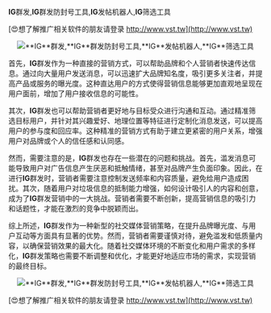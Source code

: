 **IG**群发,**IG**群发防封号工具,**IG**发帖机器人,**IG**筛选工具

[😍想了解推广相关软件的朋友请登录 http://www.vst.tw](http://www.vst.tw)

 <center><img src="https://vst.tw/MP4/tuiguang/png/7.png" alt="**IG**群发,**IG**群发防封号工具,**IG**发帖机器人,**IG**筛选工具"></center>

首先，**IG**群发作为一种直接的营销方式，可以帮助品牌和个人营销者快速传达信息。通过向大量用户发送消息，可以迅速扩大品牌知名度，吸引更多关注者，并提高产品或服务的曝光度。这种直达用户的方式使得营销信息能够更加直观地呈现在用户面前，增加了用户接收信息的可能性。

其次，**IG**群发也可以帮助营销者更好地与目标受众进行沟通和互动。通过精准筛选目标用户，并针对其兴趣爱好、地理位置等特征进行定制化消息发送，可以提高用户的参与度和回应率。这种精准的营销方式有助于建立更紧密的用户关系，增强用户对品牌或个人的信任感和认同感。

然而，需要注意的是，**IG**群发也存在一些潜在的问题和挑战。首先，滥发消息可能导致用户对广告信息产生厌恶和抵触情绪，甚至对品牌产生负面印象。因此，在进行**IG**群发时，营销者需要注意控制发送频率和内容质量，避免给用户造成困扰。其次，随着用户对垃圾信息的抵制能力增强，如何设计吸引人的内容和创意，成为了**IG**群发营销中的一大挑战。营销者需要不断创新，提高营销信息的吸引力和话题性，才能在激烈的竞争中脱颖而出。

综上所述，**IG**群发作为一种新型的社交媒体营销策略，在提升品牌曝光度、与用户互动等方面具有显著的优势。然而，营销者需要谨慎对待，避免滥发和低质量内容，以确保营销效果的最大化。随着社交媒体环境的不断变化和用户需求的多样化，**IG**群发策略也需要不断调整和优化，才能更好地适应市场的需求，实现营销的最终目标。

 <center><img src="https://vst.tw/MP4/tuiguang/png/3.png" alt="**IG**群发,**IG**群发防封号工具,**IG**发帖机器人,**IG**筛选工具"></center>

[😍想了解推广相关软件的朋友请登录 http://www.vst.tw](http://www.vst.tw)



